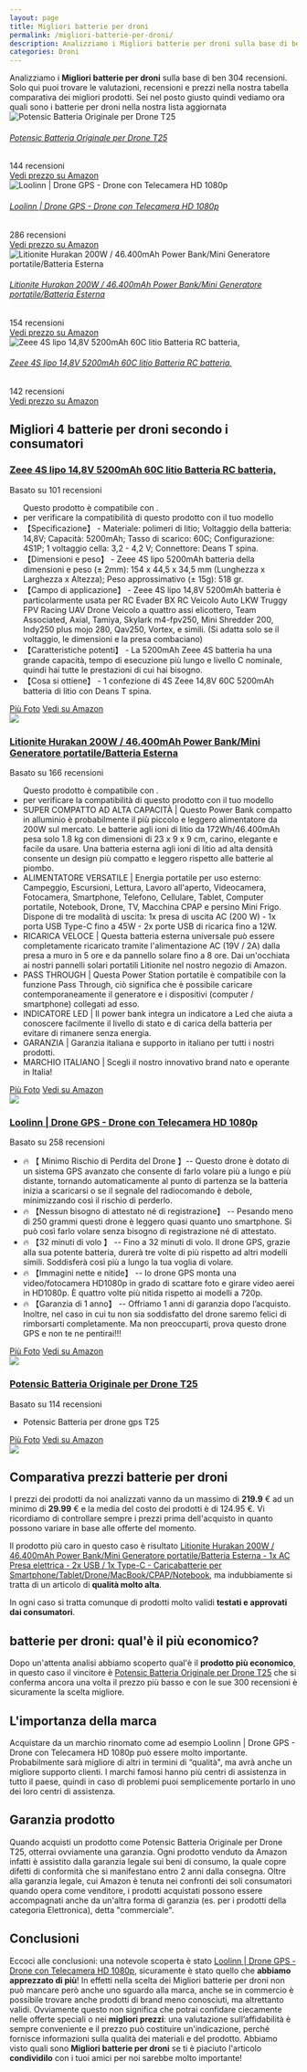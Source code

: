 ```yaml
---
layout: page
title: Migliori batterie per droni
permalink: /migliori-batterie-per-droni/
description: Analizziamo i Migliori batterie per droni sulla base di ben 304 recensioni. Se cerchi batterie per droni sei nel posto giusto quindi vediamo ora quali sono nella nostra lista aggiornata. Trova i tuoi prodotti preferiti grazie alle nostre ricerche di mercato.
categories: Droni
---
```

<div class="init">Analizziamo i <b>Migliori batterie per droni</b> sulla base di ben 304 recensioni. Solo qui puoi trovare le valutazioni, recensioni e prezzi nella nostra tabella comparativa dei migliori prodotti. 
        Sei nel posto giusto quindi vediamo ora quali sono i batterie per droni nella nostra lista aggiornata</div> <div class="container mt-50 mb-50"> <div class="row d-flex justify-content-center "> <div class="col-md-10"> <div class="card card-body mt-3"> <div class="media align-items-center align-items-lg-start text-center text-lg-left flex-column flex-lg-row"> <div class="mr-2 mb-3 mb-lg-0"> <img class="card-image" src="https://m.media-amazon.com/images/I/51X+UkMVZfL._AC_UL320_.jpg" alt="Potensic Batteria Originale per Drone T25"> </div> <div class="media-body"> <h6 class="media-title font-weight-semibold"> <a href="https://amzn.to/3ahTwdT" data-abc="true">Potensic Batteria Originale per Drone T25</a> </h6> <p class="mb-3"> </p> </div> <div class="mt-3 mt-lg-0 ml-lg-3 text-center review-block"> <div> <i class="fa fa-star"></i> <i class="fa fa-star"></i> <i class="fa fa-star"></i> <i class="fa fa-star"></i> </div> <div class="text-muted">144 recensioni</div> <a href="https://amzn.to/3ahTwdT" target='_blank' rel='noopener nofollow' class="btn btn-primary">Vedi prezzo su Amazon</a> </div> </div> </div> <div class="card card-body mt-3"> <div class="media align-items-center align-items-lg-start text-center text-lg-left flex-column flex-lg-row"> <div class="mr-2 mb-3 mb-lg-0"> <img class="card-image" src="https://m.media-amazon.com/images/I/71onwv476bL._AC_UL320_.jpg" alt="Loolinn | Drone GPS - Drone con Telecamera HD 1080p"> </div> <div class="media-body"> <h6 class="media-title font-weight-semibold"> <a href="https://amzn.to/3Pwak0B" data-abc="true">Loolinn | Drone GPS - Drone con Telecamera HD 1080p</a> </h6> <p class="mb-3"> </p> </div> <div class="mt-3 mt-lg-0 ml-lg-3 text-center review-block"> <div> <i class="fa fa-star"></i> <i class="fa fa-star"></i> <i class="fa fa-star"></i> <i class="fa fa-star"></i> </div> <div class="text-muted">286 recensioni</div> <a href="https://amzn.to/3Pwak0B" target='_blank' rel='noopener nofollow' class="btn btn-primary">Vedi prezzo su Amazon</a> </div> </div> </div> <div class="card card-body mt-3"> <div class="media align-items-center align-items-lg-start text-center text-lg-left flex-column flex-lg-row"> <div class="mr-2 mb-3 mb-lg-0"> <img class="card-image" src="https://m.media-amazon.com/images/I/51ItJTDD60L._AC_UL320_.jpg" alt="Litionite Hurakan 200W / 46.400mAh Power Bank/Mini Generatore portatile/Batteria Esterna"> </div> <div class="media-body"> <h6 class="media-title font-weight-semibold"> <a href="https://amzn.to/3LCvOps" data-abc="true">Litionite Hurakan 200W / 46.400mAh Power Bank/Mini Generatore portatile/Batteria Esterna</a> </h6> <p class="mb-3"> </p> </div> <div class="mt-3 mt-lg-0 ml-lg-3 text-center review-block"> <div> <i class="fa fa-star"></i> <i class="fa fa-star"></i> <i class="fa fa-star"></i> <i class="fa fa-star"></i> </div> <div class="text-muted">154 recensioni</div> <a href="https://amzn.to/3LCvOps" target='_blank' rel='noopener nofollow' class="btn btn-primary">Vedi prezzo su Amazon</a> </div> </div> </div> <div class="card card-body mt-3"> <div class="media align-items-center align-items-lg-start text-center text-lg-left flex-column flex-lg-row"> <div class="mr-2 mb-3 mb-lg-0"> <img class="card-image" src="https://m.media-amazon.com/images/I/619320En0hL._AC_UL320_.jpg" alt="Zeee 4S lipo 14,8V 5200mAh 60C litio Batteria RC batteria,"> </div> <div class="media-body"> <h6 class="media-title font-weight-semibold"> <a href="https://amzn.to/3G2QhTf" data-abc="true">Zeee 4S lipo 14,8V 5200mAh 60C litio Batteria RC batteria,</a> </h6> <p class="mb-3"> </p> </div> <div class="mt-3 mt-lg-0 ml-lg-3 text-center review-block"> <div> <i class="fa fa-star"></i> <i class="fa fa-star"></i> <i class="fa fa-star"></i> <i class="fa fa-star"></i> </div> <div class="text-muted">142 recensioni</div> <a href="https://amzn.to/3G2QhTf" target='_blank' rel='noopener nofollow' class="btn btn-primary">Vedi prezzo su Amazon</a> </div> </div> </div> </div> </div> </div>  <div class="container py-4 my-4 mx-auto d-flex flex-column"> <h2>Migliori 4 batterie per droni secondo i consumatori</h2> <div class="row d-flex justify-content-center"> <div class="col-md-10"> <div class="card card-body mt-3"> <div class="header"> <div class="row r1"> <div class="col-md-9 abc"> <h3><a href="https://amzn.to/3G2QhTf" target='_blank' rel='noopener nofollow'>Zeee 4S lipo 14,8V 5200mAh 60C litio Batteria RC batteria,</a></h3> </div> <div class="col-md-3 text-right pqr"><i class="fa fa-star"></i><i class="fa fa-star"></i><i class="fa fa-star"></i><i class="fa fa-star"></i><i class="fa fa-star"></i></div> <p class="text-right para">Basato su 101 recensioni</p> </div> </div> <div class="container-body mt-4"> <div class="row r3"> <div class="col-md-5 p-0 klo"> <div class="row"> <div class="col ul-feature"> <ul class='a-unordered-list a-vertical a-spacing-mini'> <div id='hsx-rpp-bullet-fits-message' class='aok-hidden'> <div class='a-box a-alert-inline a-alert-inline-success hsx-rpp-fitment-bullets' aria-live='polite' aria-atomic='true'><div class='a-box-inner a-alert-container'><i class='a-icon a-icon-alert'></i><div class='a-alert-content'> Questo prodotto è compatibile con&nbsp;<span class='hsx-rpp-bullet-model-info'></span>. </div></div></div> </div> <li id='replacementPartsFitmentBullet' data-doesntfitmessage='Non sono disponibili informazioni per questo pezzo per ' data-fitsmessage='Questo prodotto è compatibile con ' class='aok-hidden'><span class='a-list-item'> <span id='replacementPartsFitmentBulletInner'> <a class='a-link-normal hsx-rpp-fitment-focus' href='#'></a> <span>per verificare la compatibilità di questo prodotto con il tuo modello</span> </span></span></li> <script type='text/javascript'> P.when('ReplacementPartsBulletLoader').execute(function(module){ module.initializeDPX(); })</script> <li><span class='a-list-item'> 【Specificazione】 - Materiale: polimeri di litio; Voltaggio della batteria: 14,8V; Capacità: 5200mAh; Tasso di scarico: 60C; Configurazione: 4S1P; 1 voltaggio cella: 3,2 - 4,2 V; Connettore: Deans T spina. </span></li> <li><span class='a-list-item'> 【Dimensioni e peso】 - Zeee 4S lipo 5200mAh batteria della dimensioni e peso (± 2mm): 154 x 44,5 x 34,5 mm (Lunghezza x Larghezza x Altezza); Peso approssimativo (± 15g): 518 gr. </span></li> <li><span class='a-list-item'> 【Campo di applicazione】 - Zeee 4S lipo 14,8V 5200mAh batteria è particolarmente usata per RC Evader BX RC Veicolo Auto LKW Truggy FPV Racing UAV Drone Veicolo a quattro assi elicottero, Team Associated, Axial, Tamiya, Skylark m4-fpv250, Mini Shredder 200, Indy250 plus mojo 280, Qav250, Vortex, e simili. (Si adatta solo se il voltaggio, le dimensioni e la presa combaciano) </span></li> <li><span class='a-list-item'> 【Caratteristiche potenti】 - La 5200mAh Zeee 4S batteria ha una grande capacità, tempo di esecuzione più lungo e livello C nominale, quindi hai tutte le prestazioni di cui hai bisogno. </span></li> <li><span class='a-list-item'> 【Cosa si ottiene】 - 1 confezione di 4S Zeee 14,8V 60C 5200mAh batteria di litio con Deans T spina. </span></li> </ul> </div> </div> <div class="row"> <div class="col text-center"> <a href="https://amzn.to/3G2QhTf" target='_blank' rel='noopener nofollow' class="btn btn-secondary btn-piu-foto">Più Foto</a> <a href="https://amzn.to/3G2QhTf" target='_blank' rel='noopener nofollow' class="btn btn-primary btn-vedi-su-amazon">Vedi su Amazon</a> </div> </div> </div> <div class="col-md-7 img-detail"> <img src="https://m.media-amazon.com/images/I/619320En0hL._AC_UL320_.jpg"> </div> </div> </div> </div> </div> </div> <div class="row d-flex justify-content-center"> <div class="col-md-10"> <div class="card card-body mt-3"> <div class="header"> <div class="row r1"> <div class="col-md-9 abc"> <h3><a href="https://amzn.to/3LCvOps" target='_blank' rel='noopener nofollow'>Litionite Hurakan 200W / 46.400mAh Power Bank/Mini Generatore portatile/Batteria Esterna</a></h3> </div> <div class="col-md-3 text-right pqr"><i class="fa fa-star"></i><i class="fa fa-star"></i><i class="fa fa-star"></i><i class="fa fa-star"></i><i class="fa fa-star"></i></div> <p class="text-right para">Basato su 166 recensioni</p> </div> </div> <div class="container-body mt-4"> <div class="row r3"> <div class="col-md-5 p-0 klo"> <div class="row"> <div class="col ul-feature"> <ul class='a-unordered-list a-vertical a-spacing-mini'> <div id='hsx-rpp-bullet-fits-message' class='aok-hidden'> <div class='a-box a-alert-inline a-alert-inline-success hsx-rpp-fitment-bullets' aria-live='polite' aria-atomic='true'><div class='a-box-inner a-alert-container'><i class='a-icon a-icon-alert'></i><div class='a-alert-content'> Questo prodotto è compatibile con&nbsp;<span class='hsx-rpp-bullet-model-info'></span>. </div></div></div> </div> <li id='replacementPartsFitmentBullet' data-doesntfitmessage='Non sono disponibili informazioni per questo pezzo per ' data-fitsmessage='Questo prodotto è compatibile con ' class='aok-hidden'><span class='a-list-item'> <span id='replacementPartsFitmentBulletInner'> <a class='a-link-normal hsx-rpp-fitment-focus' href='#'></a> <span>per verificare la compatibilità di questo prodotto con il tuo modello</span> </span></span></li> <script type='text/javascript'> P.when('ReplacementPartsBulletLoader').execute(function(module){ module.initializeDPX(); })</script> <li><span class='a-list-item'> SUPER COMPATTO AD ALTA CAPACITÀ | Questo Power Bank compatto in alluminio è probabilmente il più piccolo e leggero alimentatore da 200W sul mercato. Le batterie agli ioni di litio da 172Wh/46.400mAh pesa solo 1.8 kg con dimensioni di 23 x 9 x 9 cm, carino, elegante e facile da usare. Una batteria esterna agli ioni di litio ad alta densità consente un design più compatto e leggero rispetto alle batterie al piombo. </span></li> <li><span class='a-list-item'> ALIMENTATORE VERSATILE | Energia portatile per uso esterno: Campeggio, Escursioni, Lettura, Lavoro all'aperto, Videocamera, Fotocamera, Smartphone, Telefono, Cellulare, Tablet, Computer portatile, Notebook, Drone, TV, Macchina CPAP e persino Mini Frigo. Dispone di tre modalità di uscita: 1x presa di uscita AC (200 W) - 1x porta USB Type-C fino a 45W - 2x porte USB di ricarica fino a 12W. </span></li> <li><span class='a-list-item'> RICARICA VELOCE | Questa batteria esterna universale può essere completamente ricaricato tramite l'alimentazione AC (19V / 2A) dalla presa a muro in 5 ore e da pannello solare fino a 8 ore. Dai un'occhiata ai nostri pannelli solari portatili Litionite nel nostro negozio di Amazon. </span></li> <li><span class='a-list-item'> PASS THROUGH | Questa Power Station portatile è compatibile con la funzione Pass Through, ciò significa che è possibile caricare contemporaneamente il generatore e i dispositivi (computer / smartphone) collegati ad esso. </span></li> <li><span class='a-list-item'> INDICATORE LED | Il power bank integra un indicatore a Led che aiuta a conoscere facilmente il livello di stato e di carica della batteria per evitare di rimanere senza energia. </span></li> <li><span class='a-list-item'> GARANZIA | Garanzia italiana e supporto in italiano per tutti i nostri prodotti. </span></li> <li><span class='a-list-item'> MARCHIO ITALIANO | Scegli il nostro innovativo brand nato e operante in Italia! </span></li> </ul> </div> </div> <div class="row"> <div class="col text-center"> <a href="https://amzn.to/3LCvOps" target='_blank' rel='noopener nofollow' class="btn btn-secondary btn-piu-foto">Più Foto</a> <a href="https://amzn.to/3LCvOps" target='_blank' rel='noopener nofollow' class="btn btn-primary btn-vedi-su-amazon">Vedi su Amazon</a> </div> </div> </div> <div class="col-md-7 img-detail"> <img src="https://m.media-amazon.com/images/I/51ItJTDD60L._AC_UL320_.jpg"> </div> </div> </div> </div> </div> </div> <div class="row d-flex justify-content-center"> <div class="col-md-10"> <div class="card card-body mt-3"> <div class="header"> <div class="row r1"> <div class="col-md-9 abc"> <h3><a href="https://amzn.to/3Pwak0B" target='_blank' rel='noopener nofollow'>Loolinn | Drone GPS - Drone con Telecamera HD 1080p</a></h3> </div> <div class="col-md-3 text-right pqr"><i class="fa fa-star"></i><i class="fa fa-star"></i><i class="fa fa-star"></i><i class="fa fa-star"></i><i class="fa fa-star"></i></div> <p class="text-right para">Basato su 258 recensioni</p> </div> </div> <div class="container-body mt-4"> <div class="row r3"> <div class="col-md-5 p-0 klo"> <div class="row"> <div class="col ul-feature"> <ul class='a-unordered-list a-vertical a-spacing-mini'> <li><span class='a-list-item'> 🔥 【 Minimo Rischio di Perdita del Drone 】-- Questo drone è dotato di un sistema GPS avanzato che consente di farlo volare più a lungo e più distante, tornando automaticamente al punto di partenza se la batteria inizia a scaricarsi o se il segnale del radiocomando è debole, minimizzando così il rischio di perderlo. </span></li> <li><span class='a-list-item'> 🔥 【Nessun bisogno di attestato né di registrazione】 -- Pesando meno di 250 grammi questi drone è leggero quasi quanto uno smartphone. Si può così farlo volare senza bisogno di registrazione né di attestato. </span></li> <li><span class='a-list-item'> 🔥 【32 minuti di volo 】 -- Fino a 32 minuti di volo. Il drone GPS, grazie alla sua potente batteria, durerà tre volte di più rispetto ad altri modelli simili. Soddisferà così più a lungo la tua voglia di volare. </span></li> <li><span class='a-list-item'> 🔥 【Immagini nette e nitide】 -- Io drone GPS monta una video/fotocamera HD1080p in grado di scattare foto e girare video aerei in HD1080p. È quattro volte più nitida rispetto ai modelli a 720p. </span></li> <li><span class='a-list-item'> 🔥 【Garanzia di 1 anno】 -- Offriamo 1 anni di garanzia dopo l’acquisto. Inoltre, nel caso in cui tu non sia soddisfatto del drone saremo felici di rimborsarti completamente. Ma non preoccuparti, prova questo drone GPS e non te ne pentirai!!! </span></li> </ul> </div> </div> <div class="row"> <div class="col text-center"> <a href="https://amzn.to/3Pwak0B" target='_blank' rel='noopener nofollow' class="btn btn-secondary btn-piu-foto">Più Foto</a> <a href="https://amzn.to/3Pwak0B" target='_blank' rel='noopener nofollow' class="btn btn-primary btn-vedi-su-amazon">Vedi su Amazon</a> </div> </div> </div> <div class="col-md-7 img-detail"> <img src="https://m.media-amazon.com/images/I/71onwv476bL._AC_UL320_.jpg"> </div> </div> </div> </div> </div> </div> <div class="row d-flex justify-content-center"> <div class="col-md-10"> <div class="card card-body mt-3"> <div class="header"> <div class="row r1"> <div class="col-md-9 abc"> <h3><a href="https://amzn.to/3ahTwdT" target='_blank' rel='noopener nofollow'>Potensic Batteria Originale per Drone T25</a></h3> </div> <div class="col-md-3 text-right pqr"><i class="fa fa-star"></i><i class="fa fa-star"></i><i class="fa fa-star"></i><i class="fa fa-star"></i><i class="fa fa-star"></i></div> <p class="text-right para">Basato su 114 recensioni</p> </div> </div> <div class="container-body mt-4"> <div class="row r3"> <div class="col-md-5 p-0 klo"> <div class="row"> <div class="col ul-feature"> <ul class='a-unordered-list a-vertical a-spacing-mini'> <li><span class='a-list-item'> Potensic Batteria per drone gps T25 </span></li> </ul> </div> </div> <div class="row"> <div class="col text-center"> <a href="https://amzn.to/3ahTwdT" target='_blank' rel='noopener nofollow' class="btn btn-secondary btn-piu-foto">Più Foto</a> <a href="https://amzn.to/3ahTwdT" target='_blank' rel='noopener nofollow' class="btn btn-primary btn-vedi-su-amazon">Vedi su Amazon</a> </div> </div> </div> <div class="col-md-7 img-detail"> <img src="https://m.media-amazon.com/images/I/51X+UkMVZfL._AC_UL320_.jpg"> </div> </div> </div> </div> </div> </div> </div> <div class="price-table">
                <h2>Comparativa prezzi batterie per droni</h2>
                <div><p>I prezzi dei prodotti da noi analizzati vanno da un massimo di <b>219.9</b> € ad un minimo di <b>29.99</b> € e la media del costo dei prodotti è di 124.95 €. Vi ricordiamo di controllare sempre i prezzi prima dell'acquisto in quanto possono variare in base alle offerte del momento.</p>
                <p>Il prodotto più caro in questo caso è risultato <a href="https://amzn.to/3LCvOps" target="_blank" rel="noopener nofollow">Litionite Hurakan 200W / 46.400mAh Power Bank/Mini Generatore portatile/Batteria Esterna - 1x AC Presa elettrica - 2x USB / 1x Type-C - Caricabatterie per Smartphone/Tablet/Drone/MacBook/CPAP/Notebook</a>, ma indubbiamente si tratta di un articolo di <b>qualità molto alta</b>.</p>
                <p>In ogni caso si tratta comunque di prodotti molto validi <b>testati e approvati dai consumatori</b>.</p></div>
            </div><div class="price-table-low"><h2>batterie per droni: qual'è il più economico?</h2><div><p>Dopo un'attenta analisi abbiamo scoperto qual'è il <b>prodotto più economico</b>, in questo caso il vincitore è <a href="https://amzn.to/3ahTwdT" target="_blank" rel="noopener nofollow">Potensic Batteria Originale per Drone T25</a> che si conferma ancora una volta il prezzo più basso e con le sue 300 recensioni è sicuramente la scelta migliore. </p></div></div><h2>L'importanza della marca</h2>
<div>Acquistare da un marchio rinomato come ad esempio Loolinn | Drone GPS - Drone con Telecamera HD 1080p può essere molto importante. 
    Probabilmente sarà migliore di altri in termini di “qualità", ma avrà anche un migliore supporto clienti. 
    I marchi famosi hanno più centri di assistenza in tutto il paese, quindi in caso 
    di problemi puoi semplicemente portarlo in uno dei loro centri di assistenza.
</div>
<h2>Garanzia prodotto</h2>
<div>Quando acquisti un prodotto come Potensic Batteria Originale per Drone T25, otterrai ovviamente una garanzia. 
Ogni prodotto venduto da Amazon infatti è assistito dalla garanzia legale sui beni di consumo, 
la quale copre difetti di conformità che si manifestano entro 2 anni dalla consegna.
Oltre alla garanzia legale, cui Amazon è tenuta nei confronti dei soli consumatori quando opera come venditore, 
i prodotti acquistati possono essere accompagnati anche da un'altra forma di garanzia 
(es. per i prodotti della categoria Elettronica), detta "commerciale".
</div><h2>Conclusioni</h2><div>
        Eccoci alle conclusioni: una notevole scoperta è stato <a href="https://amzn.to/3Pwak0B" target="_blank" rel="noopener nofollow">Loolinn | Drone GPS - Drone con Telecamera HD 1080p</a>, sicuramente è stato quello che <b>abbiamo apprezzato di più</b>!      
        In effetti nella scelta dei Migliori batterie per droni non può mancare però anche uno sguardo alla marca, anche se in commercio è possibile trovare anche prodotti di brand meno conosciuti, ma altrettanto validi.
        Ovviamente questo non significa che potrai confidare ciecamente nelle offerte speciali o nei <b>migliori prezzi</b>: una valutazione sull’affidabilità è sempre conveniente e il prezzo può costituire un'indicazione, perché fornisce informazioni sulla qualità dei materiali e del prodotto.
        Abbiamo visto quali sono <b>Migliori batterie per droni</b> se ti è piaciuto l'articolo <b>condividilo</b> con i tuoi amici per noi sarebbe molto importante!
      </div>